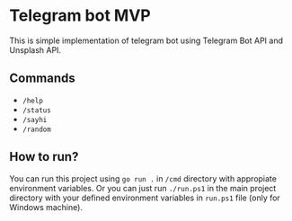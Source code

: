 # Telegram bot MVP
This is simple implementation of telegram bot using Telegram Bot API and Unsplash API.

## Commands
* `/help`
* `/status`
* `/sayhi`
* `/random`

## How to run?
You can run this project using `go run .` in `/cmd` directory with appropiate environment variables. Or you can just run `./run.ps1` in the main project directory with your defined environment variables in `run.ps1` file (only for Windows machine).